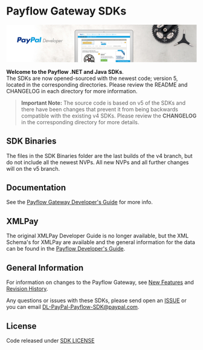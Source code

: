 # Payflow Gateway SDKs
![Home Image](homepage.jpg)

__Welcome to the Payflow .NET and Java SDKs__.</br>The SDKs are now opened-sourced with the newest code; version 5, located in the corresponding directories.  Please review the README and CHANGELOG in each directory for more information.

> **Important Note:** The source code is based on v5 of the SDKs and there have been changes that prevent it from being backwards compatible with the existing v4 SDKs. Please review the **CHANGELOG** in the corresponding directory for more details.

## SDK Binaries

The files in the SDK Binaries folder are the last builds of the v4 branch, but do not include all the newest NVPs. All new NVPs and all further changes will on the v5 branch.

## Documentation

See the [Payflow Gateway Developer's Guide](https://developer.paypal.com/docs/payflow/integration-guide/) for more info.

## XMLPay

The original XMLPay Developer Guide is no longer available, but the XML Schema's for XMLPay are available and the general information for the data can be found in the [Payflow Developer's Guide](https://developer.paypal.com/api/nvp-soap/payflow/integration-guide/).

## General Information

For information on changes to the Payflow Gateway, see [New Features](https://developer.paypal.com/docs/payflow/integration-guide/new-features/) and [Revision History](https://developer.paypal.com/docs/payflow/integration-guide/reference/revision-history/).

Any questions or issues with these SDKs, please send open an [ISSUE](https://github.com/paypal/payflow-gateway/issues) or you can email DL-PayPal-Payflow-SDK@paypal.com.

## License
Code released under [SDK LICENSE](LICENSE)  
